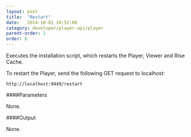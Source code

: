 ```yaml
---
layout: post
title:  "Restart"
date:   2014-10-01 10:52:00
category: developer/player-api/player
parent-order: 1
order: 6
---
```


Executes the installation script, which restarts the Player, Viewer and Rise Cache.

To restart the Player, send the following GET request to localhost:

`http://localhost:9449/restart`

####Parameters

None.


####Output

None.